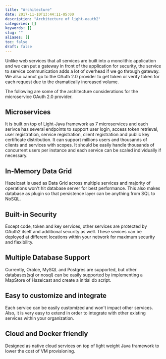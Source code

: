 ```yaml
---
title: "Architecture"
date: 2017-11-10T13:44:11-05:00
description: "Architecture of light-oauth2"
categories: []
keywords: []
slug: ""
aliases: []
toc: false
draft: false
---
```


Unlike web services that all services are built into a monolithic application and we
can put a gateway in front of the application for security, the service to service
communication adds a lot of overhead if we go through gateway. We also cannot go to
the OAuth 2.0 provider to get token or verify token for each request due to the 
dramatically increased volume.

The following are some of the architecture considerations for the microservice OAuth
2.0 provider. 
 

## Microservices

It is built on top of Light-Java framework as 7 microservices and each serivce has several
endpoints to support user login, access token retrieval, user registration, service 
registration, client registration and public key certificate distribution. It can support 
millions users and thousands of clients and services with scopes. It should be easily handle 
thousands of concurrent users per instance and each service can be scaled individually if 
necessary.

## In-Memory Data Grid

Hazelcast is used as Data Grid across multiple services and majority of operations
won't hit database server for best performance. This also makes database as plugin
so that persistence layer can be anything from SQL to NoSQL.


## Built-in Security

Except code, token and key services, other services are protected by OAuth2 itself and 
additional security as well. These sevices can be deployed at different locations within 
your network for maximum security and flexibility. 

## Multiple Database Support

Currently, Oralce, MySQL and Postgres are supported, but other databases(sql or nosql) 
can be easily supported by implementing a MapStore of Hazelcast and create a initial 
db script. 

## Easy to customize and integrate

Each service can be easily customized and won't impact other services. Also, it is very 
easy to extend in order to integrate with other existing services within your organization.

## Cloud and Docker friendly

Designed as native cloud services on top of light weight Java framework to lower the cost of
VM provisioning.

